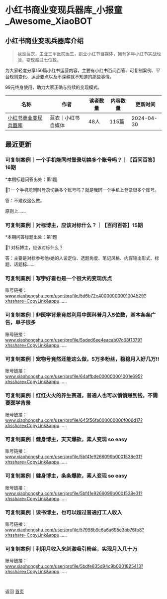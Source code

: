 # 小红书商业变现兵器库_小报童_Awesome_XiaoBOT

## 小红书商业变现兵器库介绍
> 我是蓝衣，主业三甲医院医生，副业小红书自媒体，拥有多年小红书实战经验，变现超过七位数。    
    
为大家轻度分享150篇小红书运营内容，主要有小红书百问百答、可复制案例、平台规则变化、运营要点以及不深耕就不知道的那些事情。    
    
99元终身使用，助力大家正确与持续的变现模式。  
  


|名称|作者|读者数量|内容数量|更新时间|
|---|---|---|---|---|
|[小红书商业变现兵器库](https://xiaobot.net/p/lanyi0669?refer=0b133df9-27dc-423b-8101-639049001c13)|蓝衣｜小红书自媒体|48人|115篇|2024-04-30|

## 最近更新
### 可复制案例｜一个手机能同时登录切换多个账号吗？｜【百问百答】16期

*本期标题问答出处：第1题

🔺1 一个手机能同时登录切换多个账号吗？就是我同一个手机上登录很多个账号。

答：不建议这么做。

原则上......

### 可复制案例｜对标博主，应该对标什么？｜【百问百答】15期

*本期问答标题出处：第1题

🔺1 对标博主，应该对标什么？

答：主要是对标参考他/她的人设定位、选题角度、笔记风格、内容输出形式、标题、话题标......

### 可复制案例｜写字好看也是一个很大的变现优点

账号链接：www.xiaohongshu.com/user/profile/5d6b72e40000000001004529?xhsshare=CopyLink&appu......

### 可复制案例｜非医学背景竟然利用中医科普月入5位数，基本条条广告，单子很多

账号链接：www.xiaohongshu.com/user/profile/5aded6ee4eacab07c68f1379?xhsshare=CopyLink&appu......

### 可复制案例｜宠物号竟然还能这么做，5万多粉丝，稳稳月入好几万‼️

账号链接：www.xiaohongshu.com/user/profile/64affbde000000001001e695?xhsshare=CopyLink&appu......

### 可复制案例｜红红火火的养生赛道，普通人也可以悄悄赚到钱，不需要医学背景

账号链接：www.xiaohongshu.com/user/profile/645f56fa000000000f006d17?xhsshare=CopyLink&appu......

### 可复制案例｜健身博主，天天爆款，素人变现 so easy

账号链接：www.xiaohongshu.com/user/profile/5bf41e9266099b0001538e31?xhsshare=CopyLink&appu......

### 可复制案例｜健身博主，条条爆款，素人变现 so easy

账号链接：www.xiaohongshu.com/user/profile/5bf41e9266099b0001538e31?xhsshare=CopyLink&appu......

### 可复制案例｜读书博主，也可以超过普通打工人收入

账号链接：www.xiaohongshu.com/user/profile/57998b9c6a6a695e3bb76fb8?xhsshare=CopyLink&appu......

### 可复制案例｜利用月收入来刺激吸引粉丝，实现月入几十万

账号链接：www.xiaohongshu.com/user/profile/5bdfe835d94c9b0001825413?xhsshare=CopyLink&appu......


<a href="https://github.com/Reno9527/awesome-xiaobot" style="color: white; text-decoration: none;">awesome-xiaobot</a>

返回 [首页](../README.md)
